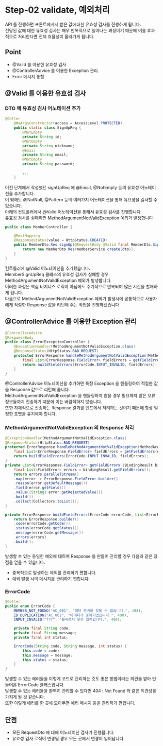 # Step-02 validate, 예외처리
API 를 진행하면 프론트에게서 받은 값에대한 유효성 검사를 진행하게 됩니다.<br>
전당된 값에 대한 유효성 검사는 매우 반복적으로 일어나는 과정이기 때문에 이를 효과적으로 처리한다면 전체 효율성이 올라가게 됩니다.

## Point
* @Valid 를 이용한 유효성 검사
* @ControllerAdvice 를 이용한 Exception 관리
* Error 메시지 통합

## @Valid 를 이용한 유효성 검사
### DTO 에 유효성 검사 어노테이션 추가
```java
@Getter
    @NoArgsConstructor(access = AccessLevel.PROTECTED)
    public static class SignUpReq {
        @NotEmpty
        private String id;
        @NotEmpty
        private String nickname;
        @Email
        private String email;
        @NotEmpty
        private String password;
        
        ...
    }
```
이전 단계에서 작성했던 signUpReq 에 @Email, @NotEmpty 등의 유효성 어노테이션을 추가합니다.<br>
이 밖에도 @NotNull, @Pattern 등의 여러가지 어노테이션을 통해 유요성을 검사할 수 있습니다.<br>
아래의 컨트롤러에서 @Valid 어노테이션을 통해서 유효성 검사를 진행합니다.<br>
유효성 검사를 실패하면 MethodArgumentNotValidException 예외가 발생합니다

```java
public class MemberController {

    @PostMapping
    @ResponseStatus(value = HttpStatus.CREATED)
    public MemberDto.Res signUp(@RequestBody @Valid final MemberDto.SignUpReq dto) {
        return new MemberDto.Res(memberService.create(dto));
    }
}
```
컨트롤러에 @Valid 어노테이션을 추가했습니다.<br>
MemberSignUpReq 클래스의 유효성 검사가 실패할 경우 MethodArgumentNotValidException 예외가 발생합니다.<br>
이러한 과정은 핵심 비지니스 로직이 아님에도 주기적으로 반복되며 많은 시간을 할애하게 됩니다.<br>
다음으로 MethodArgumentNotValidException 예외가 발생시에 공통적으로 사용자에게 적절한 Response 값을 리턴해 주는 작업을 진행하겠습니다

## @ControllerAdvice 를 이용한 Exception 관리
```java
@ControllerAdvice
@ResponseBody
public class ErrorExceptionController {
    @ExceptionHandler(MethodArgumentNotValidException.class)
    @ResponseStatus(HttpStatus.BAD_REQUEST)
    protected ErrorResponse handleMethodArgumentNotValidException(MethodArgumentNotValidException e) {
        final List<ErrorResponse.FieldError> fieldErrors = getFieldErrors(e.getBindingResult());
        return buildFieldErrors(ErrorCode.INPUT_INVALID, fieldErrors);
    }
}
```
@ControllerAdvice 어노테이션을 추가하면 특정 Exception 을 핸들링하여 적절한 값을 Response 값으로 리턴해 줍니다.<br>
MethodArgumentNotValidException 을 핸들링하지 않을 경우 필요하지 않은 오류정보들까지 전송하기 떄문에 이는 바람직하지 않습니다.<br>
또한 자체적으로 전송하는 Response 결과를 엔드에서 처리하는 것이기 때문에 항상 일정한 포멧을 유지해야 합니다.

### MethodArgumentNotValidException 의 Response 처리
```java
@ExceptionHandler(MethodArgumentNotValidException.class)
@ResponseStatus(HttpStatus.BAD_REQUEST)
protected ErrorResponse handleMethodArgumentNotValidException(MethodArgumentNotValidException e) {
    final List<ErrorResponse.FieldError> fieldErrors = getFieldErrors(e.getBindingResult());
    return buildFieldErrors(ErrorCode.INPUT_INVALID, fieldErrors);
}
private List<ErrorResponse.FieldError> getFieldErrors (BindingResult bindingResult) {
    final List<FieldError> errors = bindingResult.getFieldErrors();
    return errors.parallelStream()
    .map(error -> ErrorResponse.FieldError.builder()
    .reason(error.getDefaultMessage())
    .field(error.getField())
    .value((String) error.getRejectedValue())
    .build())
    .collect(Collectors.toList());
}

private ErrorResponse buildFieldErrors(ErrorCode errorCode, List<ErrorResponse.FieldError> errors) {
    return ErrorResponse.builder()
    .code(errorCode.getCode())
    .status(errorCode.getStatus())
    .message(errorCode.getMessage())
    .errors(errors)
    .build();
}
```

발생할 수 있는 동일한 예외에 대하여 Response 를 만들어 관리할 경우 다음과 같은 장점을 얻을 수 있습니다.
* 중복적으로 발생하는 예외를 관리하기 편합니다.
* 예외 발생 시의 메시지를 관리하기 편합니다.

### ErrorCode
```java
@Getter
public enum ErrorCode {
    MEMBER_NOT_FOUND("AC_001", "해당 멤버를 찾을 수 없습니다.", 404),
    ID_DUPLICATION("AC_002", "아이디가 중복되었습니다.", 400),
    INPUT_INVALID("???", "올바르지 못한 입력입니다.", 400);

    private final String code;
    private final String message;
    private final int status;

    ErrorCode(String code, String message, int status) {
        this.code = code;
        this.message = message;
        this.status = status;
    }
}
```
발생할 수 있는 에러들을 이렇게 코드로 관리하는 것도 좋은 방법이라는 의견을 받아 만들어본 ErrorCode 클래스입니다.<br>
발생할 수 있는 에러들을 완벽히 관리할 수 있다면 404 : Not Found 와 같은 직관성을 가지게 될 것 같습니다.<br>
또한 이렇게 에러를 한 곳에 모아두면 에러 메시지 등을 관리하기 편합니다.

## 단점
* 모든 RequestDto 에 대해 어노테이션 검사가 진행됩니다.
* 유효성 검사 로직이 변경될 경우 모든 곳에서 변경이 일어납니다.